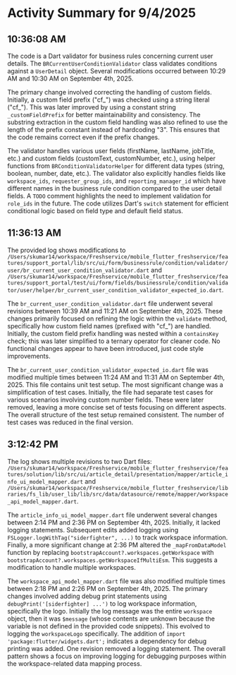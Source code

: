 # Activity Summary for 9/4/2025

## 10:36:08 AM
The code is a Dart validator for business rules concerning current user details.  The `BRCurrentUserConditionValidator` class validates conditions against a `UserDetail` object.  Several modifications occurred between 10:29 AM and 10:30 AM on September 4th, 2025.

The primary change involved correcting the handling of custom fields. Initially, a custom field prefix ("cf_") was checked using a string literal ("cf_"). This was later improved by using a constant string `_customFieldPrefix` for better maintainability and consistency. The substring extraction in the custom field handling was also refined to use the length of the prefix constant instead of hardcoding "3".  This ensures that the code remains correct even if the prefix changes.

The validator handles various user fields (firstName, lastName, jobTitle, etc.) and custom fields (customText, customNumber, etc.), using helper functions from `BRConditionValidatorHelper` for different data types (string, boolean, number, date, etc.).  The validator also explicitly handles fields like `workspace_ids`, `requester_group_ids`, and `reporting_manager_id` which have different names in the business rule condition compared to the user detail fields.  A `TODO` comment highlights the need to implement validation for `role_ids` in the future.  The code utilizes Dart's `switch` statement for efficient conditional logic based on field type and default field status.


## 11:36:13 AM
The provided log shows modifications to `/Users/skumar14/workspace/Freshservice/mobile_flutter_freshservice/features/support_portal/lib/src/ui/form/businessrule/condition/validator/user/br_current_user_condition_validator.dart` and `/Users/skumar14/workspace/Freshservice/mobile_flutter_freshservice/features/support_portal/test/ui/form/fields/businessrule/condition/validator/user/helper/br_current_user_condition_validator_expected_io.dart`.

The `br_current_user_condition_validator.dart` file underwent several revisions between 10:39 AM and 11:21 AM on September 4th, 2025.  These changes primarily focused on refining the logic within the `validate` method, specifically how custom field names (prefixed with "cf_") are handled.  Initially, the custom field prefix handling was nested within a `containsKey` check; this was later simplified to a ternary operator for cleaner code.  No functional changes appear to have been introduced, just code style improvements.

The `br_current_user_condition_validator_expected_io.dart` file was modified multiple times between 11:24 AM and 11:31 AM on September 4th, 2025.  This file contains unit test setup. The most significant change was a simplification of test cases. Initially, the file had separate test cases for various scenarios involving custom number fields.  These were later removed, leaving a more concise set of tests focusing on different aspects.  The overall structure of the test setup remained consistent.  The number of test cases was reduced in the final version.


## 3:12:42 PM
The log shows multiple revisions to two Dart files: `/Users/skumar14/workspace/Freshservice/mobile_flutter_freshservice/features/solution/lib/src/ui/article_detail/presentation/mapper/article_info_ui_model_mapper.dart` and `/Users/skumar14/workspace/Freshservice/mobile_flutter_freshservice/libraries/fs_lib/user_lib/lib/src/data/datasource/remote/mapper/workspace_api_model_mapper.dart`.

The `article_info_ui_model_mapper.dart` file underwent several changes between 2:14 PM and 2:36 PM on September 4th, 2025.  Initially, it lacked logging statements.  Subsequent edits added logging using `FSLogger.logWithTag("siderfighter", ...)` to track workspace information.  Finally, a more significant change at 2:36 PM altered the `_mapFromDataModel` function by replacing  `bootstrapAccount?.workspaces.getWorkspace` with `bootstrapAccount?.workspaces.getWorkspaceIfMultiEsm`. This suggests a modification to handle multiple workspaces.


The `workspace_api_model_mapper.dart` file was also modified multiple times between 2:18 PM and 2:26 PM on September 4th, 2025.  The primary changes involved adding debug print statements using `debugPrint('[siderfighter] ...')` to log workspace information, specifically the logo. Initially the log message was the entire `workspace` object, then it was  `$message` (whose contents are unknown because the variable is not defined in the provided code snippets). This evolved to logging the `workspaceLogo` specifically.  The addition of `import 'package:flutter/widgets.dart';` indicates a dependency for debug printing was added.  One revision removed a logging statement.  The overall pattern shows a focus on improving logging for debugging purposes within the workspace-related data mapping process.
